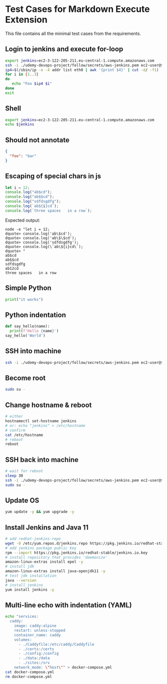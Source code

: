 # Test Cases for Markdown Execute Extension

This file contains all the minimal test cases from the requirements.

## Login to jenkins and execute for-loop

```bash
export jenkins=ec2-3-122-205-211.eu-central-1.compute.amazonaws.com
ssh -i ./udemy-devops-project/follow/secrets/aws-jenkins.pem ec2-user@$jenkins
ip4=$(/sbin/ip -o -4 addr list eth0 | awk '{print $4}' | cut -d/ -f1)
for i in {1..3}
do
   echo "Foo $ip4 $i"
done
exit
```

## Shell

```sh
export jenkins=ec2-3-122-205-211.eu-central-1.compute.amazonaws.com
echo $jenkins
```

## Should not annotate

```json
{
  "foo": "bar"
}
```

## Escaping of special chars in js

```js
let i = 12;
console.log("ab$cd");
console.log("ab$$cd");
console.log("sdfdsgdfg");
console.log(`ab${i}cd`);
console.log(`three spaces   in a row`);
```

Expected output:

```output
node -e "let i = 12;
dquote> console.log('ab\$cd');
dquote> console.log('ab\$\$cd');
dquote> console.log('sdfdsgdfg');
dquote> console.log(\`ab\${i}cd\`);
dquote> "
ab$cd
ab$$cd
sdfdsgdfg
ab12cd
three spaces   in a row
```

## Simple Python

```python
print("it works")
```

## Python indentation

```python
def say_hello(name):
  print(f'Hello {name}')
say_hello('World')
```

## SSH into machine

```sh
ssh -i ./udemy-devops-project/follow/secrets/aws-jenkins.pem ec2-user@$jenkins
```

## Become root

```sh
sudo su -
```

## Change hostname & reboot

```sh
# either
hostnamectl set-hostname jenkins
# or: echo "jenkins" > /etc/hostname
# confirm
cat /etc/hostname
# reboot
reboot
```

## SSH back into machine

```sh
# wait for reboot
sleep 30
ssh -i ./udemy-devops-project/follow/secrets/aws-jenkins.pem ec2-user@$jenkins
sudo su -
```

## Update OS

```sh
yum update -y && yum upgrade -y
```

## Install Jenkins and Java 11

```sh
# add redhat-jenkins-repo
wget -O /etc/yum.repos.d/jenkins.repo https://pkg.jenkins.io/redhat-stable/jenkins.repo
# add jenkins package public key
rpm --import https://pkg.jenkins.io/redhat-stable/jenkins.io.key
# install repository that provides 'daemonize'
amazon-linux-extras install epel -y
# install jdk
amazon-linux-extras install java-openjdk11 -y
# test jdk installation
java --version
# install jenkins
yum install jenkins -y
```

## Multi-line echo with indentation (YAML)

```bash
echo "services:
  caddy:
    image: caddy:alpine
    restart: unless-stopped
    container_name: caddy
    volumes:
      - ./Caddyfile:/etc/caddy/Caddyfile
      - ./certs:/certs
      - ./config:/config
      - ./data:/data
      - ./sites:/srv
    network_mode: \"host\"" > docker-compose.yml
cat docker-compose.yml
rm docker-compose.yml
```
